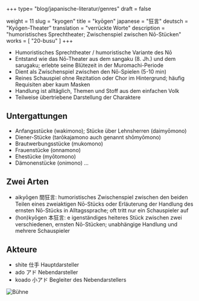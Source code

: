 +++
type= "blog/japanische-literatur/genres"
draft = false

weight = 11
slug = "kyogen"
title = "kyōgen"
japanese = "狂言"
deutsch = "Kyōgen-Theater"
translation = "verrückte Worte"
description = "humoristisches Sprechtheater; Zwischenspiel zwischen Nō-Stücken"
works = [
    "20-busu"
]
+++

- Humoristisches Sprechtheater / humoristische Variante des Nō
- Entstand wie das Nō-Theater aus dem sangaku (8. Jh.) und dem sarugaku; erlebte seine Blütezeit in der Muromachi-Periode
- Dient als Zwischenspiel zwischen den Nō-Spielen (5-10 min)
- Reines Schauspiel ohne Rezitation oder Chor im Hintergrund; häufig Requisiten aber kaum Masken
- Handlung ist alltäglich, Themen und Stoff aus dem einfachen Volk
- Teilweise übertriebene Darstellung der Charaktere

## Untergattungen

- Anfangsstücke (wakimono); Stücke über Lehnsherren (daimyōmono)
- Diener-Stücke (tarōkajamono auch genannt shōmyōmono)
- Brautwerbungsstücke (mukomono)
- Frauenstücke (onnamono)
- Ehestücke (myōtomono)
- Dämonenstücke (onimono) …

## Zwei Arten

- aikyōgen 間狂言:
  humoristisches Zwischenspiel zwischen den beiden Teilen eines zweiaktigen Nō-Stücks oder Erläuterung der Handlung des ernsten Nō-Stücks in Alltagssprache; oft tritt nur ein Schauspieler auf
- (hon)kyōgen 本狂言:
e  igenständiges heiteres Stück zwischen zwei verschiedenen, ernsten Nō-Stücken; unabhängige Handlung und mehrere Schauspieler

## Akteure

- shite 仕手 Hauptdarsteller
- ado アド Nebendarsteller
- koado 小アド Begleiter des Nebendarstellers

![Bühne](../img/no-stage.jpg)
